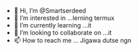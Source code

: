 - 👋 Hi, I’m @Smartserdeed
- 👀 I’m interested in ...lerning termux 
- 🌱 I’m currently learning ...it
- 💞️ I’m looking to collaborate on ...it
- 📫 How to reach me ...
Jigawa dutse ngn
<!---
Smartserdeed/Smartserdeed is a ✨ special ✨ repository because its `README.md` (this file) appears on your GitHub profile.
You can click the Preview link to take a look at your changes.
--->

